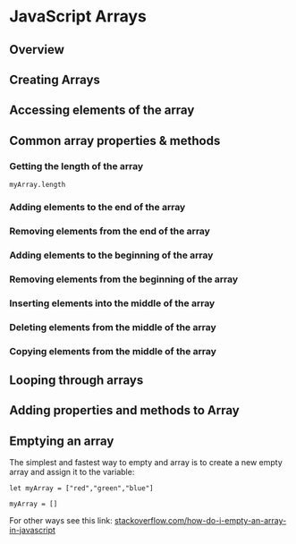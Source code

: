 # JavaScript Arrays
## Overview

## Creating Arrays

## Accessing elements of the array

## Common array properties & methods 
### Getting the length of the array
<code>myArray.length</code>

### Adding elements to the end of the array

### Removing elements from the end of the array

### Adding elements to the beginning of the array

### Removing elements from the beginning of the array

### Inserting elements into the middle of the array

### Deleting elements from the middle of the array

### Copying elements from the middle of the array



## Looping through arrays


## Adding properties and methods to Array

## Emptying an array
The simplest and fastest way to empty and array is to create a new empty array and assign it to the variable: 

<code>let myArray = ["red","green","blue"]</code>

<code>myArray = []</code>

For other ways see this link: [stackoverflow.com/how-do-i-empty-an-array-in-javascript](https://stackoverflow.com/questions/1232040/how-do-i-empty-an-array-in-javascript)
